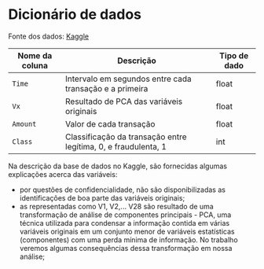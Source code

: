 # Dicionário de dados

Fonte dos dados: [Kaggle](https://www.kaggle.com/mlg-ulb/creditcardfraud)

| Nome da coluna | Descrição             | Tipo de dado |
|----------------|-----------------------|--------------|
| `Time`         | Intervalo em segundos entre cada transação e a primeira | float     |
| `Vx`           | Resultado de PCA das variáveis originais | float   |
| `Amount`       | Valor de cada transação | float         |
| `Class`        | Classificação da transação entre legítima, 0, e fraudulenta, 1 | int        |

Na descrição da base de dados no Kaggle, são fornecidas algumas explicações acerca das variáveis:

- por questões de confidencialidade, não são disponibilizadas as identificações de boa
parte das variáveis originais;
- as representadas como V1, V2,... V28 são resultado de
uma transformação de análise de componentes principais - PCA, uma técnica utilizada para
condensar a informação contida em várias variáveis originais em um conjunto menor de
variáveis estatísticas (componentes) com uma perda mínima de informação. No trabalho
veremos algumas consequências dessa transformação em nossa análise;

